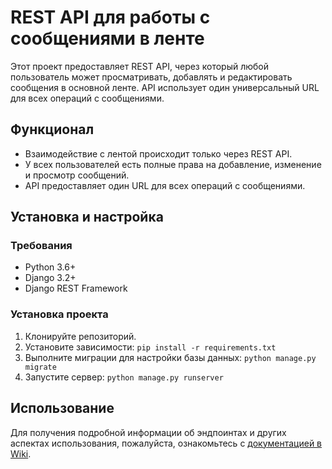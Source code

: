 # REST API для работы с сообщениями в ленте
Этот проект предоставляет REST API, через который любой пользователь может просматривать, добавлять и редактировать сообщения в основной ленте. API использует один универсальный URL для всех операций с сообщениями.

## Функционал
- Взаимодействие с лентой происходит только через REST API.
- У всех пользователей есть полные права на добавление, изменение и просмотр сообщений.
- API предоставляет один URL для всех операций с сообщениями.

## Установка и настройка
### Требования
- Python 3.6+
- Django 3.2+
- Django REST Framework

### Установка проекта
1. Клонируйте репозиторий.
2. Установите зависимости: `pip install -r requirements.txt`
4. Выполните миграции для настройки базы данных: `python manage.py migrate`
6. Запустите сервер: `python manage.py runserver`

## Использование
Для получения подробной информации об эндпоинтах и других аспектах использования, пожалуйста, ознакомьтесь с [документацией в Wiki](https://github.com/Misha-creato/drf_messages/wiki).
